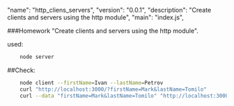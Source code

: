 "name": "http_cliens_servers",
  "version": "0.0.1",
  "description": "Create clients and servers using the http module",
  "main": "index.js",

###Homework "Create clients and servers using the http module".

used:
```bash
    node server
```
##Check:
```bash
    node client --firstName=Ivan --lastName=Petrov
    curl "http://localhost:3000/?firstName=Mark&lastName=Tomilo"
    curl --data "firstName=Mark&lastName=Tomilo" "http://localhost:3000"
```
